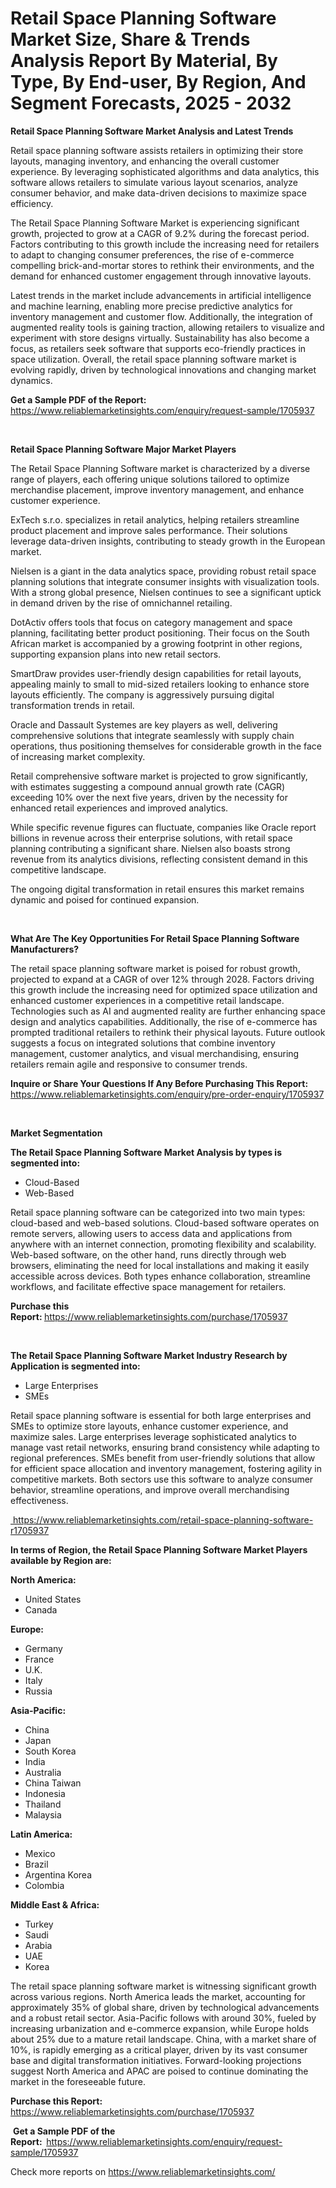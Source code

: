 <p><h1>Retail Space Planning Software Market Size, Share & Trends Analysis Report By Material, By Type, By End-user, By Region, And Segment Forecasts, 2025 - 2032</h1></p><p><strong>Retail Space Planning Software Market Analysis and Latest Trends</strong></p>
<p><p>Retail space planning software assists retailers in optimizing their store layouts, managing inventory, and enhancing the overall customer experience. By leveraging sophisticated algorithms and data analytics, this software allows retailers to simulate various layout scenarios, analyze consumer behavior, and make data-driven decisions to maximize space efficiency.</p><p>The Retail Space Planning Software Market is experiencing significant growth, projected to grow at a CAGR of 9.2% during the forecast period. Factors contributing to this growth include the increasing need for retailers to adapt to changing consumer preferences, the rise of e-commerce compelling brick-and-mortar stores to rethink their environments, and the demand for enhanced customer engagement through innovative layouts. </p><p>Latest trends in the market include advancements in artificial intelligence and machine learning, enabling more precise predictive analytics for inventory management and customer flow. Additionally, the integration of augmented reality tools is gaining traction, allowing retailers to visualize and experiment with store designs virtually. Sustainability has also become a focus, as retailers seek software that supports eco-friendly practices in space utilization. Overall, the retail space planning software market is evolving rapidly, driven by technological innovations and changing market dynamics.</p></p>
<p><strong>Get a Sample PDF of the Report:&nbsp;</strong> <a href="https://www.reliablemarketinsights.com/enquiry/request-sample/1705937?utm_campaign=3031&utm_medium=2&utm_source=Github&utm_content=ia&utm_term=27032025&utm_id=retail-space-planning-software">https://www.reliablemarketinsights.com/enquiry/request-sample/1705937</a></p>
<p>&nbsp;</p>
<p><strong>Retail Space Planning Software Major Market Players</strong></p>
<p><p>The Retail Space Planning Software market is characterized by a diverse range of players, each offering unique solutions tailored to optimize merchandise placement, improve inventory management, and enhance customer experience.</p><p>ExTech s.r.o. specializes in retail analytics, helping retailers streamline product placement and improve sales performance. Their solutions leverage data-driven insights, contributing to steady growth in the European market.</p><p>Nielsen is a giant in the data analytics space, providing robust retail space planning solutions that integrate consumer insights with visualization tools. With a strong global presence, Nielsen continues to see a significant uptick in demand driven by the rise of omnichannel retailing.</p><p>DotActiv offers tools that focus on category management and space planning, facilitating better product positioning. Their focus on the South African market is accompanied by a growing footprint in other regions, supporting expansion plans into new retail sectors.</p><p>SmartDraw provides user-friendly design capabilities for retail layouts, appealing mainly to small to mid-sized retailers looking to enhance store layouts efficiently. The company is aggressively pursuing digital transformation trends in retail.</p><p>Oracle and Dassault Systemes are key players as well, delivering comprehensive solutions that integrate seamlessly with supply chain operations, thus positioning themselves for considerable growth in the face of increasing market complexity.</p><p>Retail comprehensive software market is projected to grow significantly, with estimates suggesting a compound annual growth rate (CAGR) exceeding 10% over the next five years, driven by the necessity for enhanced retail experiences and improved analytics.</p><p>While specific revenue figures can fluctuate, companies like Oracle report billions in revenue across their enterprise solutions, with retail space planning contributing a significant share. Nielsen also boasts strong revenue from its analytics divisions, reflecting consistent demand in this competitive landscape. </p><p>The ongoing digital transformation in retail ensures this market remains dynamic and poised for continued expansion.</p></p>
<p>&nbsp;</p>
<p><strong>What Are The Key Opportunities For Retail Space Planning Software Manufacturers?</strong></p>
<p><p>The retail space planning software market is poised for robust growth, projected to expand at a CAGR of over 12% through 2028. Factors driving this growth include the increasing need for optimized space utilization and enhanced customer experiences in a competitive retail landscape. Technologies such as AI and augmented reality are further enhancing space design and analytics capabilities. Additionally, the rise of e-commerce has prompted traditional retailers to rethink their physical layouts. Future outlook suggests a focus on integrated solutions that combine inventory management, customer analytics, and visual merchandising, ensuring retailers remain agile and responsive to consumer trends.</p></p>
<p><strong>Inquire or Share Your Questions If Any Before Purchasing This Report:</strong> <a href="https://www.reliablemarketinsights.com/enquiry/pre-order-enquiry/1705937?utm_campaign=3031&utm_medium=2&utm_source=Github&utm_content=ia&utm_term=27032025&utm_id=retail-space-planning-software">https://www.reliablemarketinsights.com/enquiry/pre-order-enquiry/1705937</a></p>
<p>&nbsp;</p>
<p><strong>Market Segmentation</strong></p>
<p><strong>The Retail Space Planning Software Market Analysis by types is segmented into:</strong></p>
<p><ul><li>Cloud-Based</li><li>Web-Based</li></ul></p>
<p><p>Retail space planning software can be categorized into two main types: cloud-based and web-based solutions. Cloud-based software operates on remote servers, allowing users to access data and applications from anywhere with an internet connection, promoting flexibility and scalability. Web-based software, on the other hand, runs directly through web browsers, eliminating the need for local installations and making it easily accessible across devices. Both types enhance collaboration, streamline workflows, and facilitate effective space management for retailers.</p></p>
<p><strong>Purchase this Report:&nbsp;</strong><a href="https://www.reliablemarketinsights.com/purchase/1705937?utm_campaign=3031&utm_medium=2&utm_source=Github&utm_content=ia&utm_term=27032025&utm_id=retail-space-planning-software">https://www.reliablemarketinsights.com/purchase/1705937</a></p>
<p>&nbsp;</p>
<p><strong>The Retail Space Planning Software Market Industry Research by Application is segmented into:</strong></p>
<p><ul><li>Large Enterprises</li><li>SMEs</li></ul></p>
<p><p>Retail space planning software is essential for both large enterprises and SMEs to optimize store layouts, enhance customer experience, and maximize sales. Large enterprises leverage sophisticated analytics to manage vast retail networks, ensuring brand consistency while adapting to regional preferences. SMEs benefit from user-friendly solutions that allow for efficient space allocation and inventory management, fostering agility in competitive markets. Both sectors use this software to analyze consumer behavior, streamline operations, and improve overall merchandising effectiveness.</p></p>
<p><a href="https://www.reliablemarketinsights.com/retail-space-planning-software-r1705937?utm_campaign=3031&utm_medium=2&utm_source=Github&utm_content=ia&utm_term=27032025&utm_id=retail-space-planning-software">&nbsp;https://www.reliablemarketinsights.com/retail-space-planning-software-r1705937</a></p>
<p><strong>In terms of Region, the Retail Space Planning Software Market Players available by Region are:</strong></p>
<p>
    <p> <strong> North America: </strong>
        <ul>
            <li>United States</li>
            <li>Canada</li>
        </ul>
        </p> 
    <p> <strong> Europe: </strong>
        <ul>
            <li>Germany</li>
            <li>France</li>
            <li>U.K.</li>
            <li>Italy</li>
            <li>Russia</li>
        </ul>
        </p> 
    <p> <strong> Asia-Pacific: </strong>
        <ul>
            <li>China</li>
            <li>Japan</li>
            <li>South Korea</li>
            <li>India</li>
            <li>Australia</li>
            <li>China Taiwan</li>
            <li>Indonesia</li>
            <li>Thailand</li>
            <li>Malaysia</li>
        </ul>
        </p> 
    <p> <strong> Latin America: </strong>
        <ul>
            <li>Mexico</li>
            <li>Brazil</li>
            <li>Argentina Korea</li>
            <li>Colombia</li>
        </ul>
        </p> 
    <p> <strong> Middle East & Africa: </strong>
        <ul>
            <li>Turkey</li>
            <li>Saudi</li>
            <li>Arabia</li>
            <li>UAE</li>
            <li>Korea</li>
        </ul>
    </p>
    </p>
<p><p>The retail space planning software market is witnessing significant growth across various regions. North America leads the market, accounting for approximately 35% of global share, driven by technological advancements and a robust retail sector. Asia-Pacific follows with around 30%, fueled by increasing urbanization and e-commerce expansion, while Europe holds about 25% due to a mature retail landscape. China, with a market share of 10%, is rapidly emerging as a critical player, driven by its vast consumer base and digital transformation initiatives. Forward-looking projections suggest North America and APAC are poised to continue dominating the market in the foreseeable future.</p></p>
<p><strong>Purchase this Report: </strong><a href="https://www.reliablemarketinsights.com/purchase/1705937?utm_campaign=3031&utm_medium=2&utm_source=Github&utm_content=ia&utm_term=27032025&utm_id=retail-space-planning-software">https://www.reliablemarketinsights.com/purchase/1705937</a></p>
<p>&nbsp;<strong>Get a Sample PDF of the Report:&nbsp;&nbsp;</strong><a href="https://www.reliablemarketinsights.com/enquiry/request-sample/1705937?utm_campaign=3031&utm_medium=2&utm_source=Github&utm_content=ia&utm_term=27032025&utm_id=retail-space-planning-software">https://www.reliablemarketinsights.com/enquiry/request-sample/1705937</a></p>
<p><strong></strong></p>
<p>Check more reports on <a href="https://www.reliablemarketinsights.com/?utm_campaign=3031&utm_medium=2&utm_source=Github&utm_content=ia&utm_term=27032025&utm_id=retail-space-planning-software">https://www.reliablemarketinsights.com/</a></p>